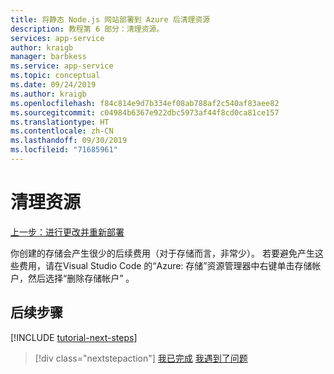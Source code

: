 ```yaml
---
title: 将静态 Node.js 网站部署到 Azure 后清理资源
description: 教程第 6 部分：清理资源。
services: app-service
author: kraigb
manager: barbkess
ms.service: app-service
ms.topic: conceptual
ms.date: 09/24/2019
ms.author: kraigb
ms.openlocfilehash: f84c814e9d7b334ef08ab788af2c540af83aee82
ms.sourcegitcommit: c04984b6367e922dbc5973af44f8cd0ca81ce157
ms.translationtype: HT
ms.contentlocale: zh-CN
ms.lasthandoff: 09/30/2019
ms.locfileid: "71685961"
---
```

# <a name="clean-up-resources"></a>清理资源

[上一步：进行更改并重新部署](tutorial-vscode-static-website-node-05.md)

你创建的存储会产生很少的后续费用（对于存储而言，非常少）。 若要避免产生这些费用，请在Visual Studio Code 的“Azure:  存储”资源管理器中右键单击存储帐户，然后选择“删除存储帐户”  。

## <a name="next-steps"></a>后续步骤

[!INCLUDE [tutorial-next-steps](includes/tutorial-next-steps.md)]

> [!div class="nextstepaction"]
> [我已完成](node-howto-create-static-site-jamstack.md) [我遇到了问题](https://www.research.net/r/PWZWZ52?tutorial=node-deployment-staticwebsite&step=clean-up-resources)
